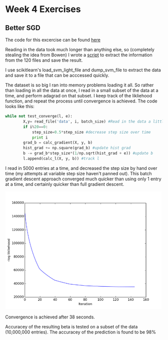 # Week 4 Exercises

## Better SGD

The code for this excercise can be found [here](better_sgd.py)

Reading in the data took much longer than anything else, so (completely stealing the idea from Bowen) I wrote a [script](read_data.py) to extract the information from the 120 files and save the result. 

I use scikitlearn's load_svm_light_file and dump_svm_file to extract the data and save it to a file that can be acccessed quickly. 

The dataset is so big I ran into memory problems loading it all. So rather than loading in all the data at once, I read in a small subset of the data at a time, and perform adagrad on that subset. I keep track of the likliehood function, and repeat the process until convergence is achieved. The code looks like this:

```python
while not test_converge(l, e):
        X,y= read_file('data', i, batch_size) #Read in the data a little at a time
        if i%20==0:
            step_size=0.5*step_size #decrease step size over time
            print i
        grad_b = calc_gradient(X, y, b) 
        hist_grad += np.square(grad_b) #update hist grad
        b -= grad_b*step_size*(1/np.sqrt(hist_grad + e)) #update b
        l.append(calc_l(X, y, b)) #track l
```

I read in 5000 entries at a time, and decreased the step size by hand over time (my attempts at variable step size haven't panned out). This batch gradient descent approach converged much quicker than using only 1 entry at a time, and certainly quicker than full gradient descent.

<img src="https://github.com/afwebb/SDS-385/blob/master/week4/result_sgd.png" width="500">

Convergence is achieved after 38 seconds. 

Accuracey of the resulting beta is tested on a subset of the data (10,000,000 entries). The accuracey of the prediction is found to be 98%
